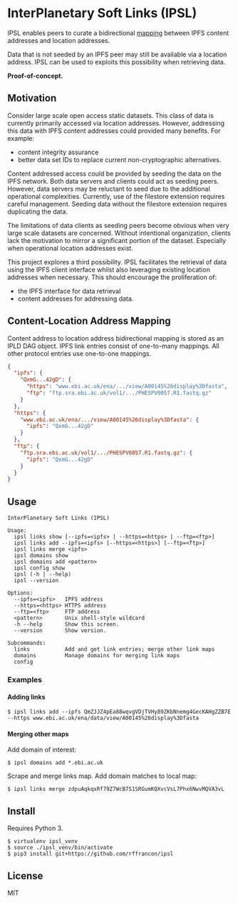 # InterPlanetary Soft Links (IPSL)
IPSL enables peers to curate a bidirectional [mapping](#content-location-address-mapping) between IPFS content addresses and location addresses.

Data that is not seeded by an IPFS peer may still be available via a location address. IPSL can be used to exploits this possibility when retrieving data.

**Proof-of-concept.**

## Motivation

Consider large scale open access static datasets. This class of data is currently primarily accessed via location addresses. However, addressing this data with IPFS content addresses could provided many benefits. For example:
* content integrity assurance
* better data set IDs to replace current non-cryptographic alternatives.

Content addressed access could be provided by seeding the data on the IPFS network. Both data servers and clients could act as seeding peers. However, data servers may be reluctant to seed due to the additional operational complexities. Currently, use of the filestore extension requires careful management. Seeding data without the filestore extension requires duplicating the data.

The limitations of data clients as seeding peers become obvious when very large scale datasets are concerned. Without intentional organization, clients lack the motivation to mirror a significant portion of the dataset. Especially when operational location addresses exist.

This project explores a third possibility. IPSL facilitates the retrieval of data using the IPFS client interface whilst also leveraging existing location addresses when necessary. This should encourage the proliferation of:
 * the IPFS interface for data retrieval
 * content addresses for addressing data.

## Content-Location Address Mapping
Content address to location address bidirectional mapping is stored as an IPLD DAG object. IPFS link entries consist of one-to-many mappings. All other protocol entries use one-to-one mappings.

```json
{
  "ipfs": {
    "QxmG...42gD": {
      "https": "www.ebi.ac.uk/ena/.../view/A00145%26display%3Dfasta",
      "ftp": "ftp.sra.ebi.ac.uk/vol1/.../PHESPV0057.R1.fastq.gz"
    }
  },
  "https": {
    "www.ebi.ac.uk/ena/.../view/A00145%26display%3Dfasta": {
      "ipfs": "QxmG...42gD"
    }
  },
  "ftp": {
    "ftp.sra.ebi.ac.uk/vol1/.../PHESPV0057.R1.fastq.gz": {
      "ipfs": "QxmG...42gD"
    }
  }
}
```

## Usage

```
InterPlanetary Soft Links (IPSL)

Usage:
  ipsl links show [--ipfs=<ipfs> | --https=<https> | --ftp=<ftp>]
  ipsl links add --ipfs=<ipfs> [--https=<https>] [--ftp=<ftp>]
  ipsl links merge <ipfs>
  ipsl domains show
  ipsl domains add <pattern>
  ipsl config show
  ipsl (-h | --help)
  ipsl --version

Options:
  --ipfs=<ipfs>   IPFS address
  --https=<https> HTTPS address
  --ftp=<ftp>     FTP address
  <pattern>       Unix shell-style wildcard
  -h --help       Show this screen.
  --version       Show version.

Subcommands:
  links           Add and get link entries; merge other link maps
  domains         Manage domains for merging link maps
  config
```

### Examples

#### Adding links

```
$ ipsl links add --ipfs QmZJJZ4pEa88wqvgVDjTVHy89ZKbNnemg4GecKAHgZZB7E --https www.ebi.ac.uk/ena/data/view/A00145%26display%3Dfasta
```

#### Merging other maps

Add domain of interest:
```
$ ipsl domains add *.ebi.ac.uk
```

Scrape and merge links map. Add domain matches to local map:

```
$ ipsl links merge zdpuAqkqxRf79Z7WcB7S1SRGumKQXvcVsL7Phx6NwvMQVA3vL
```

## Install
Requires Python 3.

```
$ virtualenv ipsl_venv
$ source ./ipsl_venv/bin/activate
$ pip3 install git+https://github.com/rffrancon/ipsl
```

## License

MIT